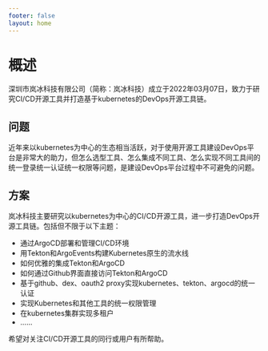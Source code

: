 ```yaml
---
footer: false
layout: home
---
```


# 概述
深圳市岚冰科技有限公司（简称：岚冰科技）成立于2022年03月07日，致力于研究CI/CD开源工具并打造基于kubernetes的DevOps开源工具链。

## 问题
近年来以kubernetes为中心的生态相当活跃，对于使用开源工具建设DevOps平台是非常大的助力，但怎么选型工具、怎么集成不同工具、怎么实现不同工具间的统一登录统一认证统一权限等问题，是建设DevOps平台过程中不可避免的问题。

## 方案
岚冰科技主要研究以kubernetes为中心的CI/CD开源工具，进一步打造DevOps开源工具链。包括但不限于以下主题：
- 通过ArgoCD部署和管理CI/CD环境
- 用Tekton和ArgoEvents构建Kubernetes原生的流水线
- 如何优雅的集成Tekton和ArgoCD
- 如何通过Github界面直接访问Tekton和ArgoCD
- 基于github、dex、oauth2 proxy实现kubernetes、tekton、argocd的统一认证
- 实现Kubernetes和其他工具的统一权限管理
- 在kubernetes集群实现多租户
- ......<br>
  
希望对关注CI/CD开源工具的同行或用户有所帮助。